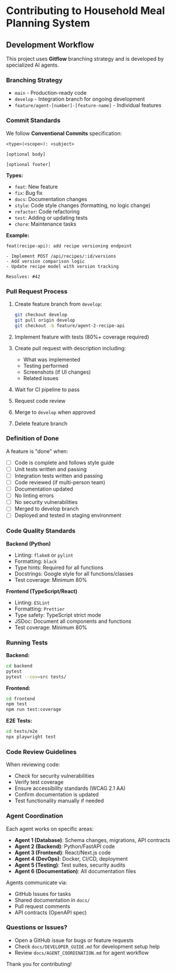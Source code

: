 # Contributing to Household Meal Planning System

## Development Workflow

This project uses **Gitflow** branching strategy and is developed by specialized AI agents.

### Branching Strategy

- `main` - Production-ready code
- `develop` - Integration branch for ongoing development
- `feature/agent-[number]-[feature-name]` - Individual features

### Commit Standards

We follow **Conventional Commits** specification:

```
<type>(<scope>): <subject>

[optional body]

[optional footer]
```

**Types:**
- `feat`: New feature
- `fix`: Bug fix
- `docs`: Documentation changes
- `style`: Code style changes (formatting, no logic change)
- `refactor`: Code refactoring
- `test`: Adding or updating tests
- `chore`: Maintenance tasks

**Example:**
```
feat(recipe-api): add recipe versioning endpoint

- Implement POST /api/recipes/:id/versions
- Add version comparison logic
- Update recipe model with version tracking

Resolves: #42
```

### Pull Request Process

1. Create feature branch from `develop`:
   ```bash
   git checkout develop
   git pull origin develop
   git checkout -b feature/agent-2-recipe-api
   ```

2. Implement feature with tests (80%+ coverage required)

3. Create pull request with description including:
   - What was implemented
   - Testing performed
   - Screenshots (if UI changes)
   - Related issues

4. Wait for CI pipeline to pass

5. Request code review

6. Merge to `develop` when approved

7. Delete feature branch

### Definition of Done

A feature is "done" when:

- [ ] Code is complete and follows style guide
- [ ] Unit tests written and passing
- [ ] Integration tests written and passing
- [ ] Code reviewed (if multi-person team)
- [ ] Documentation updated
- [ ] No linting errors
- [ ] No security vulnerabilities
- [ ] Merged to develop branch
- [ ] Deployed and tested in staging environment

### Code Quality Standards

**Backend (Python)**
- Linting: `flake8` or `pylint`
- Formatting: `black`
- Type hints: Required for all functions
- Docstrings: Google style for all functions/classes
- Test coverage: Minimum 80%

**Frontend (TypeScript/React)**
- Linting: `ESLint`
- Formatting: `Prettier`
- Type safety: TypeScript strict mode
- JSDoc: Document all components and functions
- Test coverage: Minimum 80%

### Running Tests

**Backend:**
```bash
cd backend
pytest
pytest --cov=src tests/
```

**Frontend:**
```bash
cd frontend
npm test
npm run test:coverage
```

**E2E Tests:**
```bash
cd tests/e2e
npx playwright test
```

### Code Review Guidelines

When reviewing code:
- Check for security vulnerabilities
- Verify test coverage
- Ensure accessibility standards (WCAG 2.1 AA)
- Confirm documentation is updated
- Test functionality manually if needed

### Agent Coordination

Each agent works on specific areas:

- **Agent 1 (Database)**: Schema changes, migrations, API contracts
- **Agent 2 (Backend)**: Python/FastAPI code
- **Agent 3 (Frontend)**: React/Next.js code
- **Agent 4 (DevOps)**: Docker, CI/CD, deployment
- **Agent 5 (Testing)**: Test suites, security audits
- **Agent 6 (Documentation)**: All documentation files

Agents communicate via:
- GitHub Issues for tasks
- Shared documentation in `docs/`
- Pull request comments
- API contracts (OpenAPI spec)

### Questions or Issues?

- Open a GitHub issue for bugs or feature requests
- Check `docs/DEVELOPER_GUIDE.md` for development setup help
- Review `docs/AGENT_COORDINATION.md` for agent workflow

Thank you for contributing!
